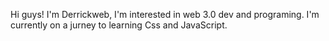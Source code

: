 Hi guys! I'm Derrickweb, I'm interested in web 3.0 dev and programing. I'm currently on a jurney to learning Css and JavaScript. 
